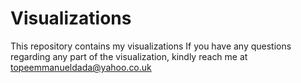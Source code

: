 # Visualizations
This repository contains my visualizations
If you have any questions regarding any part of the visualization, kindly reach me at topeemmanueldada@yahoo.co.uk
